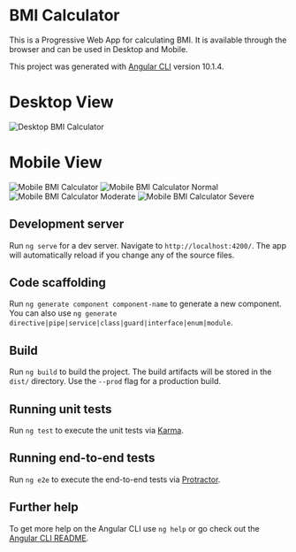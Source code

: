 # BMI Calculator

This is a Progressive Web App for calculating BMI. It is available through the browser and can be used in Desktop and Mobile.

This project was generated with [Angular CLI](https://github.com/angular/angular-cli) version 10.1.4.


# Desktop View
![Desktop BMI Calculator](https://github.com/Davion/bmi-calculator/blob/main/images/bmi-calculator-desktop.png)

# Mobile View
![Mobile BMI Calculator](https://github.com/Davion/bmi-calculator/blob/main/images/bmi-calculator-mobile.png)
![Mobile BMI Calculator Normal](https://github.com/Davion/bmi-calculator/blob/main/images/bmi-calculator-normal.png)
![Mobile BMI Calculator Moderate](https://github.com/Davion/bmi-calculator/blob/main/images/bmi-calculator-moderate.png)
![Mobile BMI Calculator Severe](https://github.com/Davion/bmi-calculator/blob/main/images/bmi-calculator-severe.png)



## Development server

Run `ng serve` for a dev server. Navigate to `http://localhost:4200/`. The app will automatically reload if you change any of the source files.

## Code scaffolding

Run `ng generate component component-name` to generate a new component. You can also use `ng generate directive|pipe|service|class|guard|interface|enum|module`.

## Build

Run `ng build` to build the project. The build artifacts will be stored in the `dist/` directory. Use the `--prod` flag for a production build.

## Running unit tests

Run `ng test` to execute the unit tests via [Karma](https://karma-runner.github.io).

## Running end-to-end tests

Run `ng e2e` to execute the end-to-end tests via [Protractor](http://www.protractortest.org/).

## Further help

To get more help on the Angular CLI use `ng help` or go check out the [Angular CLI README](https://github.com/angular/angular-cli/blob/master/README.md).
